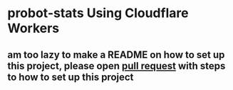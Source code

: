 # probot-stats Using Cloudflare Workers

## am too lazy to make a README on how to set up this project, please open [pull request](https://github.com/FnrDev/probot-stats/pulls) with steps to how to set up this project
